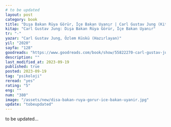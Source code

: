 ```yaml
---
# to be updated
layout: post
category: book
title: "Dışa Bakan Rüya Görür, İçe Bakan Uyanır | Carl Gustav Jung (Kitap)"
kitap: "Carl Gustav Jung: Dışa Bakan Rüya Görür, İçe Bakan Uyanır"
tr: "-"
yazar: "Carl Gustav Jung, Özlem Küskü (Hazırlayan)"
yil: "2020"
sayfa: "128"
goodreads: "https://www.goodreads.com/book/show/55822270-carl-gustav-jung"
description: ""
last_modified_at: 2023-09-19
published: true
posted: 2023-09-19
tag: "psikoloji"
reread: "yes"
rating: "5"
eng: ""
num: "380"
image: "/assets/new/disa-bakan-ruya-gorur-ice-bakan-uyanir.jpg"
update: "tobeupdated"
---
```


to be updated...
